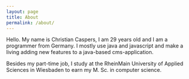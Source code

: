 ```yaml
---
layout: page
title: About
permalink: /about/
---
```


Hello. My name is Christian Caspers, I am 29 years old and I am a programmer 
from Germany. I mostly use java and javascript and make a living adding new 
features to a java-based cms-application.

Besides my part-time job, I study at the RheinMain University of Applied 
Sciences in Wiesbaden to earn my M. Sc. in computer science.
